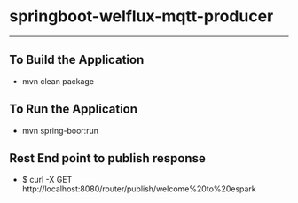 # springboot-welflux-mqtt-producer

---

## To Build the Application 
* mvn clean package

## To Run the Application 
* mvn spring-boor:run 

## Rest End point to publish response
* $ curl -X GET http://localhost:8080/router/publish/welcome%20to%20espark

